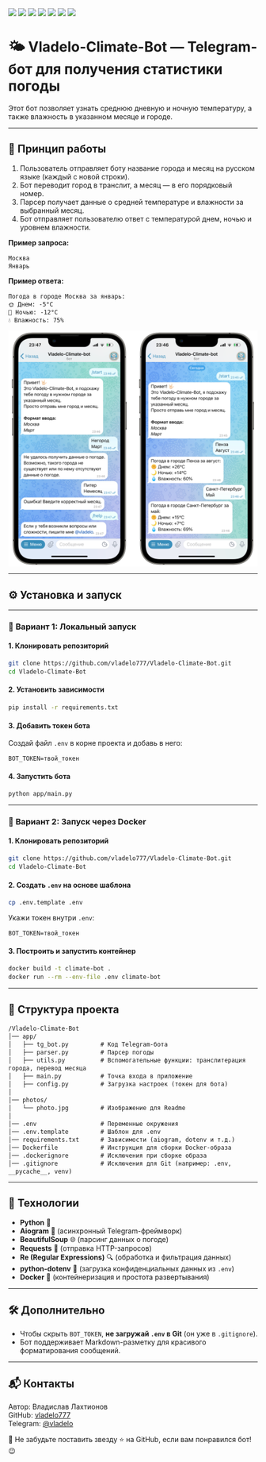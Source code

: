 <img src="https://img.shields.io/badge/Python-3.11-blue?logo=python&logoColor=white" />
<img src="https://img.shields.io/badge/Aiogram-3.x-blueviolet?logo=telegram&logoColor=white" />
<img src="https://img.shields.io/badge/BeautifulSoup-4-green?logo=html5&logoColor=white" />
<img src="https://img.shields.io/badge/Requests-HTTP-orange?logo=python&logoColor=white" />
<img src="https://img.shields.io/badge/Regex-re--module-yellow?logo=regex&logoColor=white" />
<img src="https://img.shields.io/badge/dotenv-.env-green?logo=dotenv&logoColor=white" />
<img src="https://img.shields.io/badge/Docker-ready-2496ED?logo=docker&logoColor=white" />

# 🌤 Vladelo-Climate-Bot — Telegram-бот для получения статистики погоды

Этот бот позволяет узнать среднюю дневную и ночную температуру, а также влажность в указанном месяце и городе.

---

## 🚀 **Принцип работы**

1. Пользователь отправляет боту название города и месяц на русском языке (каждый с новой строки).
2. Бот переводит город в транслит, а месяц — в его порядковый номер.
3. Парсер получает данные о средней температуре и влажности за выбранный месяц.
4. Бот отправляет пользователю ответ с температурой днем, ночью и уровнем влажности.

**Пример запроса:**

```
Москва
Январь
```

**Пример ответа:**

```
Погода в городе Москва за январь:  
🌞 Днем: -5°C  
🌙 Ночью: -12°C  
💧 Влажность: 75%  
```

<img src="photos/Photo-Example.png" width="600" style="display: block; margin: auto;">

---

## ⚙️ **Установка и запуск**

---

### 🔹 **Вариант 1: Локальный запуск**

#### 1. Клонировать репозиторий

```bash
git clone https://github.com/vladelo777/Vladelo-Climate-Bot.git
cd Vladelo-Climate-Bot
```

#### 2. Установить зависимости

```bash
pip install -r requirements.txt
```

#### 3. Добавить токен бота

Создай файл `.env` в корне проекта и добавь в него:

```
BOT_TOKEN=твой_токен
```

#### 4. Запустить бота

```bash
python app/main.py
```

---

### 🐳 **Вариант 2: Запуск через Docker**

#### 1. Клонировать репозиторий

```bash
git clone https://github.com/vladelo777/Vladelo-Climate-Bot.git
cd Vladelo-Climate-Bot
```

#### 2. Создать `.env` на основе шаблона

```bash
cp .env.template .env
```

Укажи токен внутри `.env`:

```
BOT_TOKEN=твой_токен
```

#### 3. Построить и запустить контейнер

```bash
docker build -t climate-bot .
docker run --rm --env-file .env climate-bot
```

---

## 📂 **Структура проекта**

```
/Vladelo-Climate-Bot
│── app/
│   ├── tg_bot.py         # Код Telegram-бота
│   ├── parser.py         # Парсер погоды
│   ├── utils.py          # Вспомогательные функции: транслитерация города, перевод месяца
│   ├── main.py           # Точка входа в приложение
│   ├── config.py         # Загрузка настроек (токен для бота)
│
│── photos/
│   └── photo.jpg         # Изображение для Readme
│
│── .env                  # Переменные окружения
│── .env.template         # Шаблон для .env
│── requirements.txt      # Зависимости (aiogram, dotenv и т.д.)
│── Dockerfile            # Инструкция для сборки Docker-образа
│── .dockerignore         # Исключения при сборке образа
│── .gitignore            # Исключения для Git (например: .env, __pycache__, venv)
```

---

## 🎯 **Технологии**

- **Python** 🐍
- **Aiogram** 🤖 (асинхронный Telegram-фреймворк)
- **BeautifulSoup** 🌐 (парсинг данных о погоде)
- **Requests** 🔗 (отправка HTTP-запросов)
- **Re (Regular Expressions)** 🔍 (обработка и фильтрация данных)
- **python-dotenv** 🔐 (загрузка конфиденциальных данных из `.env`)
- **Docker** 🐳 (контейнеризация и простота развертывания)

---

## 🛠 **Дополнительно**

- Чтобы скрыть `BOT_TOKEN`, **не загружай `.env` в Git** (он уже в `.gitignore`).
- Бот поддерживает Markdown-разметку для красивого форматирования сообщений.

---

## 📬 **Контакты**

Автор: Владислав Лахтионов  
GitHub: [vladelo777](https://github.com/vladelo777)  
Telegram: [@vladelo](https://t.me/vladelo)

💌 Не забудьте поставить звезду ⭐ на GitHub, если вам понравился бот! 😉
